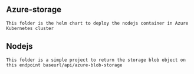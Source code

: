 ## Azure-storage
    This folder is the helm chart to deploy the nodejs container in Azure Kubernetes cluster
## Nodejs
    This folder is a simple project to return the storage blob object on this endpoint baseurl/api/azure-blob-storage
